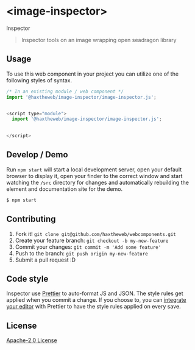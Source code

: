 # &lt;image-inspector&gt;

Inspector
> Inspector tools on an image wrapping open seadragon library

## Usage
To use this web component in your project you can utilize one of the following styles of syntax.

```js
/* In an existing module / web component */
import '@haxtheweb/image-inspector/image-inspector.js';


<script type="module">
  import '@haxtheweb/image-inspector/image-inspector.js';

  
</script>
```

## Develop / Demo
Run `npm start` will start a local development server, open your default browser to display it, open your finder to the correct window and start watching the `/src` directory for changes and automatically rebuilding the element and documentation site for the demo.
```bash
$ npm start
```


## Contributing

1. Fork it! `git clone git@github.com/haxtheweb/webcomponents.git`
2. Create your feature branch: `git checkout -b my-new-feature`
3. Commit your changes: `git commit -m 'Add some feature'`
4. Push to the branch: `git push origin my-new-feature`
5. Submit a pull request :D

## Code style

Inspector  use [Prettier][prettier] to auto-format JS and JSON.  The style rules get applied when you commit a change.  If you choose to, you can [integrate your editor][prettier-ed] with Prettier to have the style rules applied on every save.

[prettier]: https://github.com/prettier/prettier/
[prettier-ed]: https://github.com/prettier/prettier/#editor-integration
[polyserve]: https://github.com/Polymer/polyserve
[web-component-tester]: https://github.com/Polymer/web-component-tester

## License
[Apache-2.0 License](http://opensource.org/licenses/Apache-2.0)